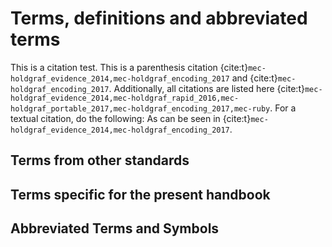 # Terms, definitions and abbreviated terms
This is a citation test. This is a parenthesis citation {cite:t}`mec-holdgraf_evidence_2014,mec-holdgraf_encoding_2017` and {cite:t}`mec-holdgraf_encoding_2017`. Additionally, all citations are listed here {cite:t}`mec-holdgraf_evidence_2014,mec-holdgraf_rapid_2016,mec-holdgraf_portable_2017,mec-holdgraf_encoding_2017,mec-ruby`. For a textual citation, do the following: As can be seen in {cite:t}`mec-holdgraf_evidence_2014,mec-holdgraf_encoding_2017`.

## Terms from other standards


## Terms specific for the present handbook



## Abbreviated Terms and Symbols

